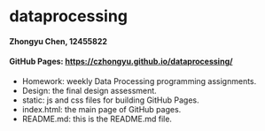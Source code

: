 # dataprocessing

#### Zhongyu Chen, 12455822

#### GitHub Pages: https://czhongyu.github.io/dataprocessing/
 
 - Homework: weekly Data Processing 
 programming assignments.
 - Design: the final design assessment.
 - static: js and css files for building GitHub Pages.
 - index.html: the main page of GitHub pages.
 - README.md: this is the README.md file.
 